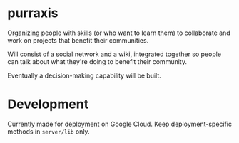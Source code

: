# purraxis

Organizing people with skills (or who want to learn them) to collaborate and work on projects that benefit their communities.

Will consist of a social network and a wiki, integrated together so people can talk about what they're doing to benefit their community.

Eventually a decision-making capability will be built.

# Development

Currently made for deployment on Google Cloud. Keep deployment-specific methods in `server/lib` only.

